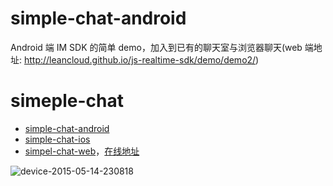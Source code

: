 # simple-chat-android

Android 端 IM SDK 的简单 demo，加入到已有的聊天室与浏览器聊天(web 端地址: http://leancloud.github.io/js-realtime-sdk/demo/demo2/)

# simeple-chat
* [simple-chat-android](https://github.com/leancloud/simple-chat-android)
* [simple-chat-ios](https://github.com/leancloud/simple-chat-ios)
* [simpel-chat-web](https://github.com/leancloud/js-realtime-sdk/tree/master/demo/demo2)，[在线地址](http://leancloud.github.io/js-realtime-sdk/demo/demo2/)

![device-2015-05-14-230818](https://cloud.githubusercontent.com/assets/5022872/7634640/e12347ee-fa8e-11e4-8894-f315b5a62bde.png)
